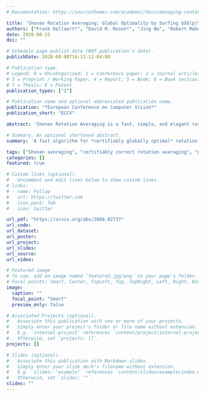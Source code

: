 ```yaml
---
# Documentation: https://sourcethemes.com/academic/docs/managing-content/

title: 'Shonan Rotation Averaging: Global Optimality by Surfing $SO(p)^n$'
authors: ["Frank Dellaert*", "David M. Rosen*", "Jing Wu", "Robert Mahony", "Luca Carlone"]
date: 2020-08-23
doi: ""

# Schedule page publish date (NOT publication's date).
publishDate: 2020-08-08T16:13:12-04:00

# Publication type.
# Legend: 0 = Uncategorized; 1 = Conference paper; 2 = Journal article;
# 3 = Preprint / Working Paper; 4 = Report; 5 = Book; 6 = Book section;
# 7 = Thesis; 8 = Patent
publication_types: ["1"]

# Publication name and optional abbreviated publication name.
publication: "*European Conference on Computer Vision*"
publication_short: "ECCV"

abstract: 'Shonan Rotation Averaging is a fast, simple, and elegant rotation averaging algorithm that is guaranteed to recover globally optimal solutions under mild assumptions on the measurement noise. Our method employs semidefinite relaxation  to recover provably globally optimal solutions of the rotation averaging problem. In contrast to prior work, we show how to solve large-scale instances of these relaxations using manifold optimization on (only slightly) higher-dimensional rotation manifolds, re-using existing high-performance (but local) structure-from-motion pipelines. Our method thus preserves the speed and scalability of current SFM methods, while recovering globally optimal solutions. <p><span style="color:red">Spotlight talk (top 5%)</span></p>'

# Summary. An optional shortened abstract.
summary: 'A fast algorithm for *certifiably globally optimal* rotation averaging  </br><span style="color:red">ECCV spotlight talk (top 5%)</span>'

tags: ["Shonan averaging", "certifiably correct rotation averaging", "global optimization", "Riemannian optimization", "semidefinite programming", "convex relaxation"]
categories: []
featured: true

# Custom links (optional).
#   Uncomment and edit lines below to show custom links.
# links:
# - name: Follow
#   url: https://twitter.com
#   icon_pack: fab
#   icon: twitter

url_pdf: "https://arxiv.org/abs/2008.02737"
url_code:
url_dataset:
url_poster:
url_project:
url_slides:
url_source:
url_video:

# Featured image
# To use, add an image named `featured.jpg/png` to your page's folder. 
# Focal points: Smart, Center, TopLeft, Top, TopRight, Left, Right, BottomLeft, Bottom, BottomRight.
image:
  caption: ""
  focal_point: "Smart"
  preview_only: false

# Associated Projects (optional).
#   Associate this publication with one or more of your projects.
#   Simply enter your project's folder or file name without extension.
#   E.g. `internal-project` references `content/project/internal-project/index.md`.
#   Otherwise, set `projects: []`.
projects: []

# Slides (optional).
#   Associate this publication with Markdown slides.
#   Simply enter your slide deck's filename without extension.
#   E.g. `slides: "example"` references `content/slides/example/index.md`.
#   Otherwise, set `slides: ""`.
slides: ""
---
```


